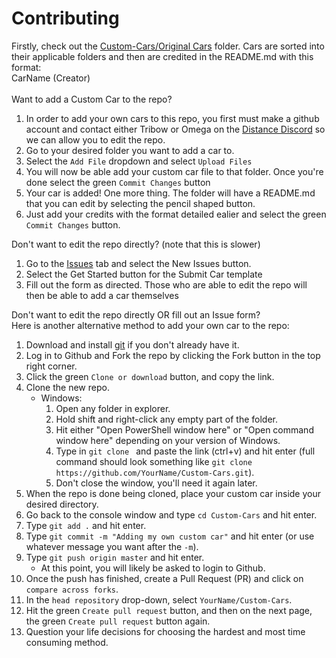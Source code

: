 # Contributing
Firstly, check out the [Custom-Cars/Original Cars](https://github.com/Distance-Modding/Custom-Cars/tree/main/Original%20Cars) folder. Cars are sorted into their applicable folders and then are credited in the README.md with this format: <br>
CarName (Creator) <br>
<br>
Want to add a Custom Car to the repo?
1. In order to add your own cars to this repo, you first must make a github account and contact either Tribow or Omega on the [Distance Discord](https://discord.gg/distance) so we can allow you to edit the repo.
2. Go to your desired folder you want to add a car to.
3. Select the `Add File` dropdown and select `Upload Files`
4. You will now be able add your custom car file to that folder. Once you're done select the green `Commit Changes` button
5. Your car is added! One more thing. The folder will have a README.md that you can edit by selecting the pencil shaped button.
6. Just add your credits with the format detailed ealier and select the green `Commit Changes` button.

Don't want to edit the repo directly? (note that this is slower)
1. Go to the [Issues](https://github.com/Distance-Modding/Custom-Cars/issues) tab and select the New Issues button. 
2. Select the Get Started button for the Submit Car template
3. Fill out the form as directed. Those who are able to edit the repo will then be able to add a car themselves

Don't want to edit the repo directly OR fill out an Issue form? <br>
Here is another alternative method to add your own car to the repo:
1. Download and install [git](https://git-scm.com/) if you don't already have it.
2. Log in to Github and Fork the repo by clicking the Fork button in the top right corner.
3. Click the green `Clone or download` button, and copy the link.
4. Clone the new repo.
   * Windows:
      1. Open any folder in explorer.
	    2. Hold shift and right-click any empty part of the folder.
	    3. Hit either "Open PowerShell window here" or "Open command window here" depending on your version of Windows.
	    4. Type in `git clone ` and paste the link (ctrl+v) and hit enter (full command should look something like `git clone https://github.com/YourName/Custom-Cars.git`).
	    5. Don't close the window, you'll need it again later.
   <!--* Mac-->
	 <!--* Linux-->
5. When the repo is done being cloned, place your custom car inside your desired directory.
6. Go back to the console window and type `cd Custom-Cars` and hit enter.
7. Type `git add .` and hit enter.
8. Type `git commit -m "Adding my own custom car"` and hit enter (or use whatever message you want after the `-m`).
9. Type `git push origin master` and hit enter.
   * At this point, you will likely be asked to login to Github.
10. Once the push has finished, create a Pull Request (PR) and click on `compare across forks`.
11. In the `head repository` drop-down, select `YourName/Custom-Cars`.
12. Hit the green `Create pull request` button, and then on the next page, the green `Create pull request` button again.
13. Question your life decisions for choosing the hardest and most time consuming method.
